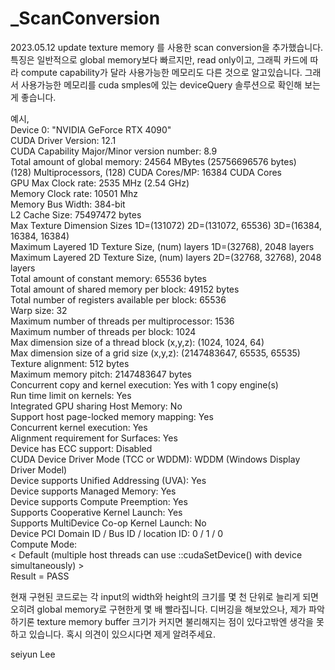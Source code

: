 # _ScanConversion

2023.05.12 update
texture memory 를 사용한 scan conversion을 추가했습니다.
특징은 일반적으로  global memory보다 빠르지만, read only이고, 그래픽 카드에 따라 compute capability가 달라 사용가능한 메모리도 다른 것으로 알고있습니다.
그래서 사용가능한 메모리를 cuda smples에 있는 deviceQuery 솔루션으로 확인해 보는게 좋습니다.

예시,   
Device 0: "NVIDIA GeForce RTX 4090"   
  CUDA Driver Version:                           12.1   
  CUDA Capability Major/Minor version number:    8.9   
  Total amount of global memory:                 24564 MBytes (25756696576 bytes)   
  (128) Multiprocessors, (128) CUDA Cores/MP:     16384 CUDA Cores   
  GPU Max Clock rate:                            2535 MHz (2.54 GHz)   
  Memory Clock rate:                             10501 Mhz   
  Memory Bus Width:                              384-bit   
  L2 Cache Size:                                 75497472 bytes   
  Max Texture Dimension Sizes                    1D=(131072) 2D=(131072, 65536) 3D=(16384, 16384, 16384)   
  Maximum Layered 1D Texture Size, (num) layers  1D=(32768), 2048 layers   
  Maximum Layered 2D Texture Size, (num) layers  2D=(32768, 32768), 2048 layers   
  Total amount of constant memory:               65536 bytes   
  Total amount of shared memory per block:       49152 bytes   
  Total number of registers available per block: 65536   
  Warp size:                                     32   
  Maximum number of threads per multiprocessor:  1536   
  Maximum number of threads per block:           1024   
  Max dimension size of a thread block (x,y,z): (1024, 1024, 64)   
  Max dimension size of a grid size (x,y,z):    (2147483647, 65535, 65535)   
  Texture alignment:                             512 bytes   
  Maximum memory pitch:                          2147483647 bytes   
  Concurrent copy and kernel execution:          Yes with 1 copy engine(s)   
  Run time limit on kernels:                     Yes   
  Integrated GPU sharing Host Memory:            No   
  Support host page-locked memory mapping:       Yes   
  Concurrent kernel execution:                   Yes   
  Alignment requirement for Surfaces:            Yes   
  Device has ECC support:                        Disabled   
  CUDA Device Driver Mode (TCC or WDDM):         WDDM (Windows Display Driver Model)   
  Device supports Unified Addressing (UVA):      Yes   
  Device supports Managed Memory:                Yes   
  Device supports Compute Preemption:            Yes   
  Supports Cooperative Kernel Launch:            Yes   
  Supports MultiDevice Co-op Kernel Launch:      No   
  Device PCI Domain ID / Bus ID / location ID:   0 / 1 / 0   
  Compute Mode:   
     < Default (multiple host threads can use ::cudaSetDevice() with device simultaneously) >   
Result = PASS   
   
   
현재 구현된 코드로는 각 input의 width와 height의 크기를 몇 천 단위로 늘리게 되면 오히려 global memory로 구현한게 몇 배 빨라집니다.
디버깅을 해보았으나, 제가 파악하기론 texture memory buffer 크기가 커지면 불리해지는 점이 있다고밖엔 생각을 못하고 있습니다.
혹시 의견이 있으시다면 제게 알려주세요.

seiyun Lee






